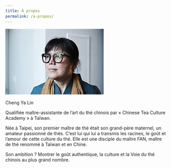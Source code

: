 ```yaml
---
title: À propos
permalink: /a-propos/
---
```


![ya-lin](/images/a-propos-ya-lin.jpg)

Cheng Ya Lin

 Qualifiée maître-assistante de l’art du thé chinois par « Chinese Tea Culture Academy » à Taïwan.

Née à Taipei, son premier maître de thé était son grand-père maternel, un amateur passionné de thés. C’est lui qui lui a transmis les racines, le goût et l’amour de cette culture du thé. Elle est une disciple du maître FAN, maître de thé renommé à Taïwan et en Chine.

Son ambition ? Montrer le goût authentique, la culture et la Voie du thé chinois au plus grand nombre.
